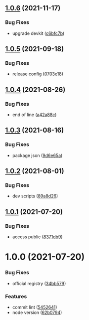 ## [1.0.6](https://github.com/akijoey/commitlint-config/compare/v1.0.5...v1.0.6) (2021-11-17)


### Bug Fixes

* upgrade devkit ([c6bfc7b](https://github.com/akijoey/commitlint-config/commit/c6bfc7bebb67db196545dcd5e2b653a86411c6ba))

## [1.0.5](https://github.com/akijoey/commitlint-config/compare/v1.0.4...v1.0.5) (2021-09-18)


### Bug Fixes

* release config ([0703e18](https://github.com/akijoey/commitlint-config/commit/0703e18e7939b53d23c6d2fa0617986149f77d74))

## [1.0.4](https://github.com/akijoey/commitlint-config/compare/v1.0.3...v1.0.4) (2021-08-26)


### Bug Fixes

* end of line ([a42a88c](https://github.com/akijoey/commitlint-config/commit/a42a88c2917ada814bb16de03c854f2a05d77bd3))

## [1.0.3](https://github.com/akijoey/commitlint-config/compare/v1.0.2...v1.0.3) (2021-08-16)


### Bug Fixes

* package json ([9d6e65a](https://github.com/akijoey/commitlint-config/commit/9d6e65a75158c139662a5bccaa34220445e84b40))

## [1.0.2](https://github.com/akijoey/commitlint-config/compare/v1.0.1...v1.0.2) (2021-08-01)


### Bug Fixes

* dev scripts ([89a8d26](https://github.com/akijoey/commitlint-config/commit/89a8d26d50b472382100df549353f03019b62570))

## [1.0.1](https://github.com/akijoey/commitlint-config/compare/v1.0.0...v1.0.1) (2021-07-20)


### Bug Fixes

* access public ([8371db9](https://github.com/akijoey/commitlint-config/commit/8371db9ea200dbcdd52613dff3ed30632c00e580))

# 1.0.0 (2021-07-20)


### Bug Fixes

* official registry ([34bb579](https://github.com/akijoey/commitlint-config/commit/34bb579d828aa93cadb8693e174b135c08fa6aad))


### Features

* commit lint ([5452641](https://github.com/akijoey/commitlint-config/commit/545264191ca761c46442d030ea6461543cb20727))
* node version ([62b0794](https://github.com/akijoey/commitlint-config/commit/62b0794fdb20af26d3b871524e40828142df3d3b))
